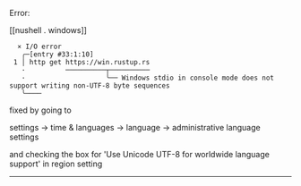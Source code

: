 Error:

[[nushell . windows]]

```nu
  × I/O error
   ╭─[entry #33:1:10]
 1 │ http get https://win.rustup.rs
   ·          ──────────┬──────────
   ·                    ╰── Windows stdio in console mode does not support writing non-UTF-8 byte sequences
   ╰────
```

fixed by going to

settings -> time & languages -> language -> administrative language settings

and checking the box for 'Use Unicode UTF-8 for worldwide language support' in region setting

---
